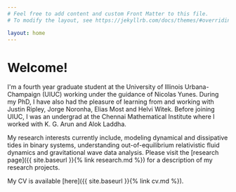 ```yaml
---
# Feel free to add content and custom Front Matter to this file.
# To modify the layout, see https://jekyllrb.com/docs/themes/#overriding-theme-defaults

layout: home
---
```

<!-- <p>
<img src="data_files/my_photo.jpeg" alt="My photo" width="170" height="190" 
    style="float:left; border-radius: 50%; margin-left: 20px; margin-right: 20px; margin-bottom: 20px; margin-top: 20px;" >
</p> -->


# Welcome!

I'm a fourth year graduate student at the University of Illinois Urbana-Champaign (UIUC) working under the guidance of Nicolas Yunes. 
During my PhD, I have also had the pleasure of learning from and working with Justin Ripley, Jorge Noronha, Elias Most and Helvi Witek. 
Before joining UIUC, I was an undergrad at the Chennai Mathematical Institute where I worked with K. G. Arun and Alok Laddha.

My research interests currently include, modeling dynamical and dissipative tides in binary systems, understanding out-of-equilibrium relativistic fluid dynamics and gravitational wave data analysis. 
Please visit the [research page]({{ site.baseurl }}{% link research.md %}) for a description of my research projects. 
<!-- My resume is available <a href="data_files/CV_Long_Academia.pdf" target="_blank">here</a>.  -->
My CV is available [here]({{ site.baseurl }}{% link cv.md %}).